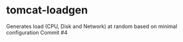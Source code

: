# tomcat-loadgen
Generates load (CPU, Disk and Network) at random based on minimal configuration
Commit #4
